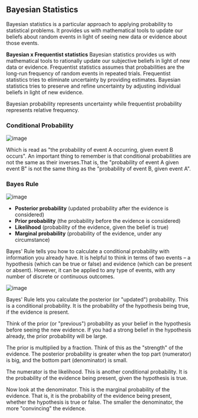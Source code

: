 ## Bayesian Statistics 

Bayesian statistics is a particular approach to applying probability to statistical problems. It provides us with mathematical tools to update our beliefs about random events in light of seeing new data or evidence about those events.

**Bayesian x Frequentist statistics**
Bayesian statistics provides us with mathematical tools to rationally update our subjective beliefs in light of new data or evidence.
Frequentist statistics assumes that probabilities are the long-run frequency of random events in repeated trials.
Frequentist statistics tries to eliminate uncertainty by providing estimates. Bayesian statistics tries to preserve and refine uncertainty by adjusting individual beliefs in light of new evidence.

Bayesian probability represents uncertainty while frequentist probability represents relative frequency. 

### Conditional Probability 
![image](https://user-images.githubusercontent.com/39881974/208296189-79befa10-a18d-4689-9328-b625303b250a.png)

Which is read as "the probability of event A occurring, given event B occurs". An important thing to remember is that conditional probabilities are not the same as their inverses.That is, the "probability of event A given event B" is not the same thing as the "probability of event B, given event A".

### Bayes Rule
![image](https://user-images.githubusercontent.com/39881974/208296088-7f14c040-62f6-4fc1-8567-4a1a73d37929.png)

* **Posterior probability** (updated probability after the evidence is considered)
* **Prior probability** (the probability before the evidence is considered)
* **Likelihood** (probability of the evidence, given the belief is true)
* **Marginal probability** (probability of the evidence, under any circumstance)

Bayes' Rule tells you how to calculate a conditional probability with information you already have. It is helpful to think in terms of two events – a hypothesis (which can be true or false) and evidence (which can be present or absent).
However, it can be applied to any type of events, with any number of discrete or continuous outcomes.

![image](https://user-images.githubusercontent.com/39881974/208296264-2dcec515-b1ff-4a8f-a42b-0d5cec751477.png)

Bayes' Rule lets you calculate the posterior (or "updated") probability. This is a conditional probability. It is the probability of the hypothesis being true, if the evidence is present.

Think of the prior (or "previous") probability as your belief in the hypothesis before seeing the new evidence. If you had a strong belief in the hypothesis already, the prior probability will be large.

The prior is multiplied by a fraction. Think of this as the "strength" of the evidence. The posterior probability is greater when the top part (numerator) is big, and the bottom part (denominator) is small.

The numerator is the likelihood. This is another conditional probability. It is the probability of the evidence being present, given the hypothesis is true.

Now look at the denominator. This is the marginal probability of the evidence. That is, it is the probability of the evidence being present, whether the hypothesis is true or false. The smaller the denominator, the more "convincing" the evidence.

